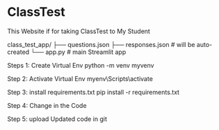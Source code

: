 # ClassTest
This Website if for taking ClassTest to My Student

class_test_app/
├── questions.json
├── responses.json     # will be auto-created
└── app.py             # main Streamlit app

Steps 1: Create Virtual Env
    python -m venv myvenv

Step 2: Activate Virtual Env
    myenv\Scripts\activate

Step 3: install requirements.txt
    pip install -r requirements.txt

Step 4: Change in the Code

Step 5: upload Updated code in git
    
